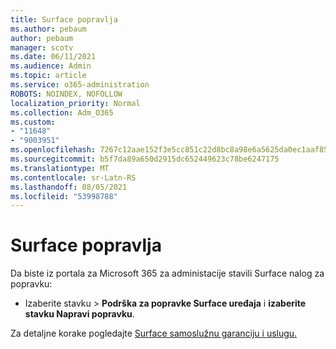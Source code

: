```yaml
---
title: Surface popravlja
ms.author: pebaum
author: pebaum
manager: scotv
ms.date: 06/11/2021
ms.audience: Admin
ms.topic: article
ms.service: o365-administration
ROBOTS: NOINDEX, NOFOLLOW
localization_priority: Normal
ms.collection: Adm_O365
ms.custom:
- "11648"
- "9003951"
ms.openlocfilehash: 7267c12aae152f3e5cc851c22d8bc8a98e6a5625da0ec1aaf85d2dc3f82f8144
ms.sourcegitcommit: b5f7da89a650d2915dc652449623c78be6247175
ms.translationtype: MT
ms.contentlocale: sr-Latn-RS
ms.lasthandoff: 08/05/2021
ms.locfileid: "53998788"
---
```

# <a name="surface-repairs"></a>Surface popravlja

Da biste iz portala za Microsoft 365 za administacije stavili Surface nalog za popravku:

- Izaberite stavku  >  **Podrška za popravke Surface uređaja** i **izaberite stavku Napravi popravku**. 

Za detaljne korake pogledajte [Surface samoslužnu garanciju i uslugu.](/surface/self-serve-warranty-service)